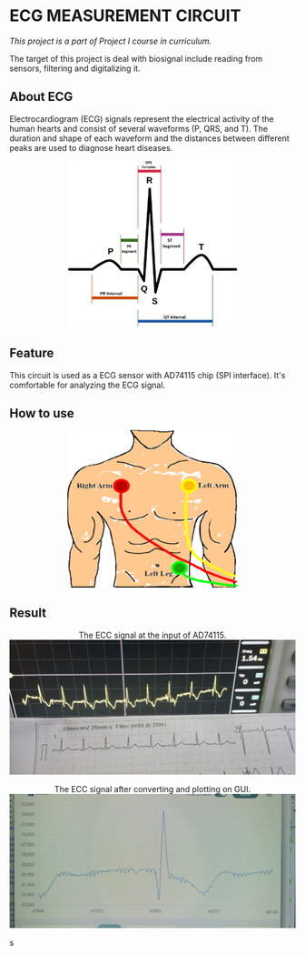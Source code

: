 # ECG MEASUREMENT CIRCUIT

*This project is a part of Project I course in curriculum.*

The target of this project is deal with biosignal include reading from sensors, filtering and digitalizing it. 

## About ECG

Electrocardiogram (ECG) signals represent the electrical activity of the human hearts and consist of several waveforms (P, QRS, and T). The duration and shape of each waveform and the distances between different peaks are used to diagnose heart diseases.

<p align="center">
  <img src="./img/ecg_waveform.png" alt="ECG Waveform" width="300" height="auto">
</p>

## Feature

This circuit is used as a ECG sensor with AD74115 chip (SPI interface). It's comfortable for analyzing the ECG signal.

## How to use

<p align="center">
  <img src="./img/3_lead_ecg_placement.png" alt="ECG Electrodes Placement" width="300" height="auto">
</p>

## Result

<p align="center">
  The ECC signal at the input of AD74115.

  <img src="./img/ecg_waveform_result.png" alt="ECG signal in oscilloscope" width="600" height="auto">
</p>

<p align="center">
  The ECC signal after converting and plotting on GUI.

  <img src="./img/ecg_waveform_gui.png" alt="ECG signal in GUI" width="600" height="auto">
</p>s